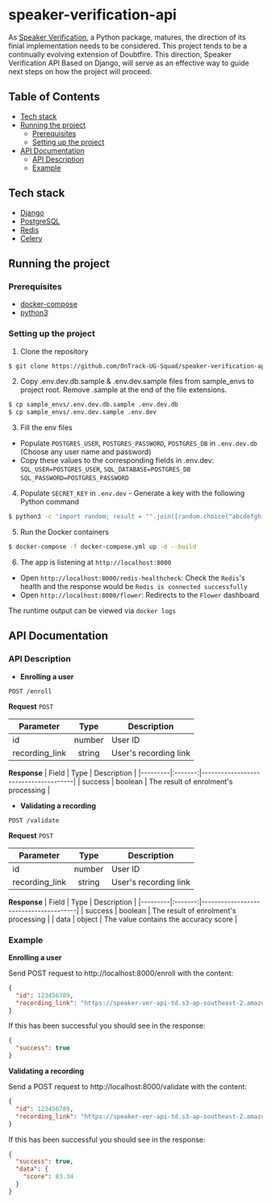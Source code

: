 # speaker-verification-api

As [Speaker Verification](https://github.com/OnTrack-UG-Squad/speaker-verification), a Python package, matures, the direction of its finial implementation needs to be considered. This project tends to be a continually evolving extension of Doubtfire. This direction, Speaker Verification API Based on Django, will serve as an effective way to guide next steps on how the project will proceed.

## Table of Contents

- [Tech stack](#tech-stack)
- [Running the project](#running-the-project)
  - [Prerequisites](#prerequisites)
  - [Setting up the project](#setting-up-the-project)
- [API Documentation](#api-documentation)
  - [API Description](#api-description)
  - [Example](#example)

## Tech stack

- [Django](https://www.djangoproject.com/)
- [PostgreSQL](https://www.postgresql.org/)
- [Redis](https://redis.io/)
- [Celery](https://github.com/celery/celery)

## Running the project

### Prerequisites

- [docker-compose](https://docs.docker.com/compose/install/)
- [python3](https://www.python.org/downloads/)

### Setting up the project

1. Clone the repository

```bash
$ git clone https://github.com/OnTrack-UG-Squad/speaker-verification-api.git
```

2. Copy .env.dev.db.sample & .env.dev.sample files from sample_envs to project root. Remove .sample at the end of the file extensions.

```bash
$ cp sample_envs/.env.dev.db.sample .env.dev.db
$ cp sample_envs/.env.dev.sample .env.dev
```

3. Fill the env files

- Populate `POSTGRES_USER`, `POSTGRES_PASSWORD`, `POSTGRES_DB` in `.env.dev.db` (Choose any user name and password)
- Copy these values to the corresponding fields in .env.dev: `SQL_USER=POSTGRES_USER`, `SQL_DATABASE=POSTGRES_DB` `SQL_PASSWORD=POSTGRES_PASSWORD`

4. Populate `SECRET_KEY` in `.env.dev` - Generate a key with the following Python command
```bash
$ python3 -c 'import random; result = "".join([random.choice("abcdefghijklmnopqrstuvwxyz0123456789!@#$%^&*(-*=+)") for i in range(50)]); print(result)'
```

5. Run the Docker containers

```bash
$ docker-compose -f docker-compose.yml up -d --build
```

6. The app is listening at `http://localhost:8000`

- Open `http://localhost:8000/redis-healthcheck`: Check the `Redis`'s health and the response would be `Redis is connected successfully`
- Open `http://localhost:8000/flower`: Redirects to the `Flower` dashboard

The runtime output can be viewed via `docker logs`

## API Documentation

### API Description

- __Enrolling a user__

```
POST /enroll
```

**Request** `POST`

| Parameter      |  Type  | Description           |
| -------------- | :----: | --------------------- |
| id             | number | User ID               |
| recording_link | string | User's recording link |

**Response**
| Field   | Type    | Description                          | 
|---------|:-------:|--------------------------------------|
| success | boolean | The result of enrolment's processing |

- __Validating a recording__

```
POST /validate
```

**Request** `POST`

| Parameter      |  Type  | Description           |
| -------------- | :----: | ----------------------|
| id             | number | User ID               |
| recording_link | string | User's recording link |

**Response**
| Field   | Type    | Description                           |
|---------|:-------:|---------------------------------------|
| success | boolean | The result of enrolment's processing  |
| data    | object  | The value contains the accuracy score |

### Example

__Enrolling a user__

Send POST request to http://localhost:8000/enroll with the content:
```json
{
  "id": 123456789, 
  "recording_link": "https://speaker-ver-api-td.s3-ap-southeast-2.amazonaws.com/enrollment.flac"
}
``` 
If this has been successful you should see in the response:
```json
{ 
  "success": true 
}
```

__Validating a recording__

Send a POST request to http://localhost:8000/validate with the content: 

```json
{
  "id": 123456789, 
  "recording_link": "https://speaker-ver-api-td.s3-ap-southeast-2.amazonaws.com/validation.flac"
}
``` 
If this has been successful you should see in the response:
```json
{
  "success": true,
  "data": { 
    "score": 83.34 
  }
}
```

